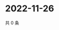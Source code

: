 # 2022-11-26

共 0 条

<!-- BEGIN WEIBO -->
<!-- 最后更新时间 Sat Nov 26 2022 21:20:47 GMT+0800 (China Standard Time) -->

<!-- END WEIBO -->
